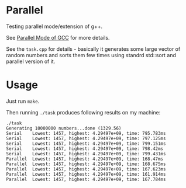 # Parallel
Testing parallel mode/extension of g++.

See [Parallel Mode of GCC](https://gcc.gnu.org/onlinedocs/libstdc++/manual/parallel_mode.html) for more details.

See the `task.cpp` for details - basically it generates some large vector of random numbers and sorts them few times using standrd std::sort and parallel version of it.

# Usage

Just run `make`.

Then running `./task` produces following results on my machine:

    ./task
    Generating 10000000 numbers...done (1329.56)
    Serial    Lowest: 1457, highest: 4.29497e+09, time: 795.783ms
    Serial    Lowest: 1457, highest: 4.29497e+09, time: 797.125ms
    Serial    Lowest: 1457, highest: 4.29497e+09, time: 799.151ms
    Serial    Lowest: 1457, highest: 4.29497e+09, time: 798.42ms
    Serial    Lowest: 1457, highest: 4.29497e+09, time: 799.431ms
    Parallel  Lowest: 1457, highest: 4.29497e+09, time: 168.47ms
    Parallel  Lowest: 1457, highest: 4.29497e+09, time: 168.675ms
    Parallel  Lowest: 1457, highest: 4.29497e+09, time: 167.623ms
    Parallel  Lowest: 1457, highest: 4.29497e+09, time: 161.914ms
    Parallel  Lowest: 1457, highest: 4.29497e+09, time: 167.784ms

